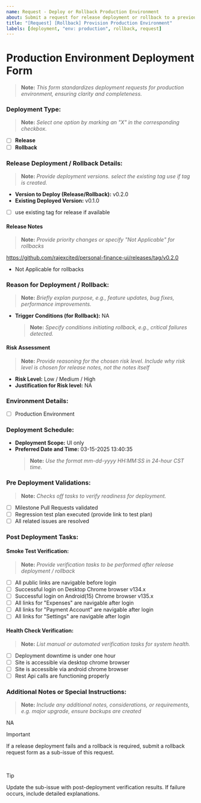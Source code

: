 ```yaml
---
name: Request - Deploy or Rollback Production Environment
about: Submit a request for release deployment or rollback to a previous version in the production environment.
title: "[Request] [Rollback] Provision Production Environment"
labels: [deployment, "env: production", rollback, request]
---
```


# Production Environment Deployment Form

> **Note:** _This form standardizes deployment requests for production environment, ensuring clarity and completeness._

### Deployment Type:

> **Note:** _Select one option by marking an "X" in the corresponding checkbox._

- [ ] **Release**
- [ ] **Rollback**

### Release Deployment / Rollback Details:

> **Note:** _Provide deployment versions. select the existing tag use if tag is created._

- **Version to Deploy (Release/Rollback):** v0.2.0 <!-- Specify the version for release or rollback deployment. -->
- **Existing Deployed Version:** v0.1.0 <!-- Indicate the current production version. -->
- [ ] use existing tag for release if available

#### Release Notes

> **Note:** _Provide priority changes or specify "Not Applicable" for rollbacks_

https://github.com/rajexcited/personal-finance-ui/releases/tag/v0.2.0 <!--  tag version  -->

- Not Applicable for rollbacks

### Reason for Deployment / Rollback:

> **Note:** _Briefly explan purpose, e.g., feature updates, bug fixes, performance improvements._

- **Trigger Conditions (for Rollback):** NA
  > **Note:** _Specify conditions initiating rollback, e.g., critical failures detected._
  <!--  if rollback is selected, either remove this trigger conditions or use NA  -->

#### Risk Assessment

> **Note:** _Provide reasoning for the chosen risk level. Include why risk level is chosen for release notes, not the notes itself_

- **Risk Level:** Low / Medium / High
- **Justification for Risk level:** NA

### Environment Details:

- [ ] Production Environment

### Deployment Schedule:

- **Deployment Scope:** UI only
- **Preferred Date and Time:** 03-15-2025 13:40:35
  > **Note:** _Use the format mm-dd-yyyy HH:MM:SS in 24-hour CST time._

### Pre Deployment Validations:

> **Note:** _Checks off tasks to verify readiness for deployment._

- [ ] Milestone Pull Requests validated
- [ ] Regression test plan executed (provide link to test plan)
- [ ] All related issues are resolved

### Post Deployment Tasks:

#### Smoke Test Verification:

> **Note:** _Provide verification tasks to be performed after release deployment / rollback_

- [ ] All public links are navigable before login
- [ ] Successful login on Desktop Chrome browser v134.x
- [ ] Successful login on Android(15) Chrome browser v135.x
- [ ] All links for "Expenses" are navigable after login
- [ ] All links for "Payment Account" are navigable after login
- [ ] All links for "Settings" are navigable after login

#### Health Check Verification:

> **Note:** _List manual or automated verification tasks for system health._

- [ ] Deployment downtime is under one hour
- [ ] Site is accessible via desktop chrome browser
- [ ] Site is accessible via android chrome browser
- [ ] Rest Api calls are functioning properly

### Additional Notes or Special Instructions:

> **Note:** _Include any additional notes, considerations, or requirements, e.g. major upgrade, ensure backups are created_

NA

> [!IMPORTANT]  
> If a release deployment fails and a rollback is required, submit a rollback request form as a sub-issue of this request.

<br/>

> [!TIP]  
> Update the sub-issue with post-deployment verification results. If failure occurs, include detailed explanations.
